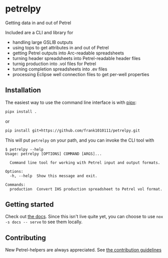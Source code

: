 # petrelpy

Getting data in and out of Petrel

Included are a CLI and library for

- handling large GSLIB outputs
- using tops to get attributes in and out of Petrel
- getting Petrel outputs into Arc-readable spreadsheets
- turning header spreadsheets into Petrel-readable header files
- turnig production into .vol files for Petrel
- turning completion spreadsheets into .ev files
- processing Eclipse well connection files to get per-well properties

## Installation

The easiest way to use the command line interface is with
[pipx](https://pypa.github.io/pipx/):

```sh
pipx install .
```

or

```sh
pip install git+https://github.com/frank1010111/petrelpy.git
```

This will put `petrelpy` on your path, and you can invoke the CLI tool with

```
$ petrelpy --help
Usage: petrelpy [OPTIONS] COMMAND [ARGS]...

  Command line tool for working with Petrel input and output formats.

Options:
  -h, --help  Show this message and exit.

Commands:
  production  Convert IHS production spreadsheet to Petrel vol format.
```

## Getting started

Check out [the docs](https://petrelpy.readthedocs.io). Since this isn't live
quite yet, you can choose to use `nox -s docs -- serve` to see them locally.

## Contributing

New Petrel-helpers are always appreciated. See
[the contribution guidelines](CONTRIBUTING.md)
